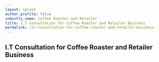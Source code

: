 ```yaml
---
layout: splash 
author_profile: false 
industry_name: Coffee Roaster and Retailer
title: I.T Consultation for Coffee Roaster and Retailer Business
permalink: /it-consultation-for-coffee-roaster-and-retailer-business
---
```


## I.T Consultation for Coffee Roaster and Retailer Business